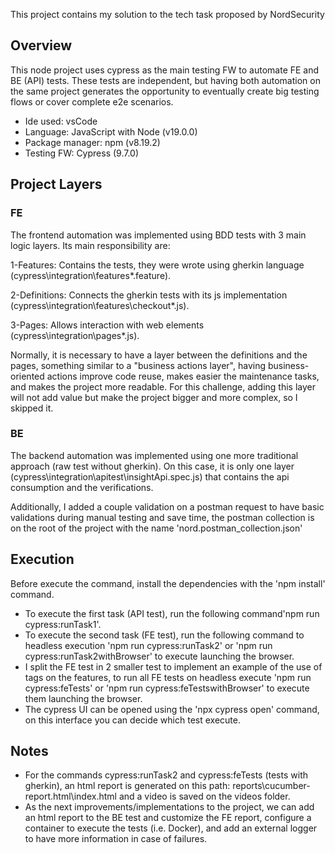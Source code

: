 This project contains my solution to the tech task proposed by NordSecurity

## Overview
This node project uses cypress as the main testing FW to automate FE and BE (API) tests. These tests are independent, but having both automation on the same project generates the opportunity to eventually create big testing flows or cover complete e2e scenarios.

+ Ide used: vsCode
+ Language: JavaScript with Node (v19.0.0)
+ Package manager: npm (v8.19.2)
+ Testing FW: Cypress (9.7.0)

## Project Layers
### FE
The frontend automation was implemented using BDD tests with 3 main logic layers. Its main responsibility are:

1-Features: Contains the tests, they were wrote using gherkin language (cypress\integration\features\*.feature).

2-Definitions: Connects the gherkin tests with its js implementation (cypress\integration\features\checkout\*.js).

3-Pages: Allows interaction with web elements (cypress\integration\pages\*.js).

Normally, it is necessary to have a layer between the definitions and the pages, something similar to a "business actions layer", having business-oriented actions improve code reuse, makes easier the maintenance tasks, and makes the project more readable. For this challenge, adding this layer will not add value but make the project bigger and more complex, so I skipped it.

### BE
The backend automation was implemented using one more traditional approach (raw test without gherkin). On this case, it is only one layer (cypress\integration\apitest\insightApi.spec.js) that contains the api consumption and the verifications. 

Additionally, I added a couple validation on a postman request to have basic validations during manual testing and save time, the postman collection is on the root of the project with the name 'nord.postman_collection.json'

## Execution
Before execute the command, install the dependencies with the 'npm install' command.
+ To execute the first task (API test), run the following command'npm run cypress:runTask1'.
+ To execute the second task (FE test), run the following command to headless execution 'npm run cypress:runTask2' or 'npm run cypress:runTask2withBrowser' to execute launching the browser.
+ I split the FE test in 2 smaller test to implement an example of the use of tags on the features, to run all FE tests on headless execute 'npm run cypress:feTests' or 'npm run cypress:feTestswithBrowser' to execute them launching the browser.
+ The cypress UI can be opened using the 'npx cypress open' command, on this interface you can decide which test execute.

## Notes
+ For the commands cypress:runTask2 and cypress:feTests (tests with gherkin), an html report is generated on this path: reports\cucumber-report.html\index.html and a video is saved on the videos folder.
+ As the next improvements/implementations to the project, we can add an html report to the BE test and customize the FE report, configure a container to execute the tests (i.e. Docker), and add an external logger to have more information in case of failures.